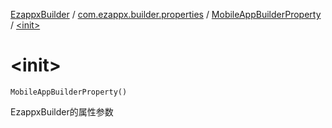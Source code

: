 [EzappxBuilder](../../index.md) / [com.ezappx.builder.properties](../index.md) / [MobileAppBuilderProperty](index.md) / [&lt;init&gt;](./-init-.md)

# &lt;init&gt;

`MobileAppBuilderProperty()`

EzappxBuilder的属性参数

